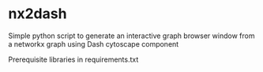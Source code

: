 # nx2dash
 Simple python script to generate an interactive graph browser window from a networkx graph using Dash cytoscape component
 
Prerequisite libraries in requirements.txt
